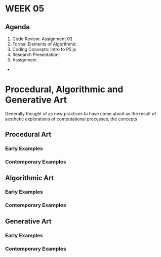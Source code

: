 # WEEK 05

## Agenda

1. Code Review: Assignment 03
2. Formal Elements of Algorithmic
3. Coding Concepts: Intro to P5.js
4. Research Presentation: 
5. Assignment

-

# Procedural, Algorithmic and Generative Art

Generally thought of as new practices to have come about as the result of aesthetic explorations of computational processes, the concepts 

## Procedural Art

### Early Examples

### Contemporary Examples

## Algorithmic Art

### Early Examples

### Contemporary Examples

## Generative Art

### Early Examples

### Contemporary Examples
